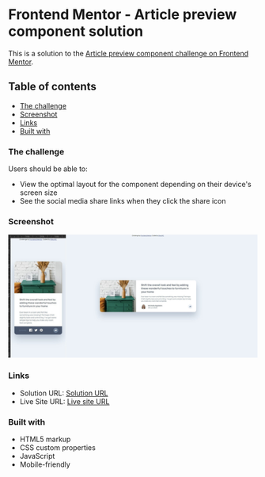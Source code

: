 # Frontend Mentor - Article preview component solution

This is a solution to the [Article preview component challenge on Frontend Mentor](https://www.frontendmentor.io/challenges/article-preview-component-dYBN_pYFT).

## Table of contents

- [The challenge](#the-challenge)
- [Screenshot](#screenshot)
- [Links](#links)
- [Built with](#built-with)

### The challenge

Users should be able to:

- View the optimal layout for the component depending on their device's screen size
- See the social media share links when they click the share icon

### Screenshot

![Screenshot](https://github.com/AlexJHC/Frontendmentor/blob/main/article-preview-component-master/images/Article_scr.jpg)

### Links

- Solution URL: [Solution URL](https://www.frontendmentor.io/solutions/html-css-js-0WIRfISPS)
- Live Site URL: [Live site URL](https://alexjhc.github.io/Frontendmentor/article-preview-component-master/index.html)

### Built with

- HTML5 markup
- CSS custom properties
- JavaScript
- Mobile-friendly

